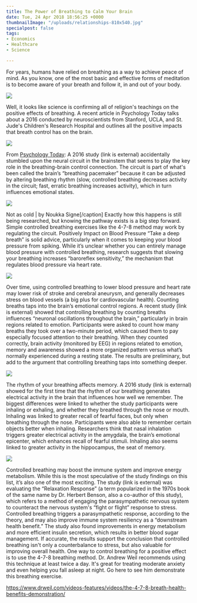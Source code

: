 ```yaml
---
title: The Power of Breathing to Calm Your Brain
date: Tue, 24 Apr 2018 18:56:25 +0000
thumbnailImage: "/uploads/relationships-810x540.jpg"
specialpost: false
tags:
- Economics
- Healthcare
- Science

---
```

For years, humans have relied on breathing as a way to achieve peace of mind. As you know, one of the most basic and effective forms of meditation is to become aware of your breath and follow it, in and out of your body. 

[![](http://newsattorneys.staging.wpengine.com/wp-content/uploads/2018/04/buddhist-monk-1024x768.jpg)](http://newsattorneys.staging.wpengine.com/wp-content/uploads/2018/04/buddhist-monk.jpg) 

Well, it looks like science is confirming all of religion's teachings on the positive effects of breathing. A recent article in Psychology Today talks about a 2016 conducted by neuroscientists from Stanford, UCLA, and St. Jude's Children's Research Hospital and outlines all the positive impacts that breath control has on the brain. 

[![](http://newsattorneys.staging.wpengine.com/wp-content/uploads/2018/04/brain-scan-1024x686.jpg)](http://newsattorneys.staging.wpengine.com/wp-content/uploads/2018/04/brain-scan.jpg) 

From [Psychology Today](https://www.psychologytoday.com/us/blog/neuronarrative/201712/how-breathing-calms-your-brain): A 2016 study (link is external) accidentally stumbled upon the neural circuit in the brainstem that seems to play the key role in the breathing-brain control connection. The circuit is part of what's been called the brain’s “breathing pacemaker” because it can be adjusted by altering breathing rhythm (slow, controlled breathing decreases activity in the circuit; fast, erratic breathing increases activity), which in turn influences emotional states. 

[![](http://newsattorneys.staging.wpengine.com/wp-content/uploads/2018/04/breath-cold-air-1024x699.jpg)](http://newsattorneys.staging.wpengine.com/wp-content/uploads/2018/04/breath-cold-air.jpg) 

Not as cold | by Noukka Signe\[/caption\] Exactly how this happens is still being researched, but knowing the pathway exists is a big step forward. Simple controlled breathing exercises like the 4-7-8 method may work by regulating the circuit. Positively Impact on Blood Pressure “Take a deep breath” is solid advice, particularly when it comes to keeping your blood pressure from spiking. While it’s unclear whether you can entirely manage blood pressure with controlled breathing, research suggests that slowing your breathing increases “baroreflex sensitivity,” the mechanism that regulates blood pressure via heart rate. 

[![](http://newsattorneys.staging.wpengine.com/wp-content/uploads/2018/04/blood-prssure-1024x681.jpg)](http://newsattorneys.staging.wpengine.com/wp-content/uploads/2018/04/blood-prssure.jpg) 

Over time, using controlled breathing to lower blood pressure and heart rate may lower risk of stroke and cerebral aneurysm, and generally decreases stress on blood vessels (a big plus for cardiovascular health). Counting breaths taps into the brain’s emotional control regions. A recent study (link is external) showed that controlling breathing by counting breaths influences “neuronal oscillations throughout the brain,” particularly in brain regions related to emotion. Participants were asked to count how many breaths they took over a two-minute period, which caused them to pay especially focused attention to their breathing. When they counted correctly, brain activity (monitored by EEG) in regions related to emotion, memory and awareness showed a more organized pattern versus what’s normally experienced during a resting state. The results are preliminary, but add to the argument that controlling breathing taps into something deeper. 

[![](http://newsattorneys.staging.wpengine.com/wp-content/uploads/2018/04/yoga-breathing.jpg)](http://newsattorneys.staging.wpengine.com/wp-content/uploads/2018/04/yoga-breathing.jpg) 

The rhythm of your breathing affects memory. A 2016 study (link is external) showed for the first time that the rhythm of our breathing generates electrical activity in the brain that influences how well we remember. The biggest differences were linked to whether the study participants were inhaling or exhaling, and whether they breathed through the nose or mouth. Inhaling was linked to greater recall of fearful faces, but only when breathing through the nose. Participants were also able to remember certain objects better when inhaling. Researchers think that nasal inhalation triggers greater electrical activity in the amygdala, the brain’s emotional epicenter, which enhances recall of fearful stimuli. Inhaling also seems linked to greater activity in the hippocampus, the seat of memory. 

[![](http://newsattorneys.staging.wpengine.com/wp-content/uploads/2018/04/yoga-breathing2.jpg)](http://newsattorneys.staging.wpengine.com/wp-content/uploads/2018/04/yoga-breathing2.jpg) 

Controlled breathing may boost the immune system and improve energy metabolism. While this is the most speculative of the study findings on this list, it’s also one of the most exciting. The study (link is external) was evaluating the “Relaxation Response” (a term popularized in the 1970s book of the same name by Dr. Herbert Benson, also a co-author of this study), which refers to a method of engaging the parasympathetic nervous system to counteract the nervous system's “fight or flight” response to stress. Controlled breathing triggers a parasympathetic response, according to the theory, and may also improve immune system resiliency as a “downstream health benefit.” The study also found improvements in energy metabolism and more efficient insulin secretion, which results in better blood sugar management. If accurate, the results support the conclusion that controlled breathing isn't only a counterbalance to stress, but also valuable for improving overall health. One way to control breathing for a positive effect is to use the 4-7-8 breathing method. Dr. Andrew Weil recommends using this technique at least twice a day. It's great for treating moderate anxiety and even helping you fall asleep at night. Go here to see him demonstrate this breathing exercise. 

https://www.drweil.com/videos-features/videos/the-4-7-8-breath-health-benefits-demonstration/